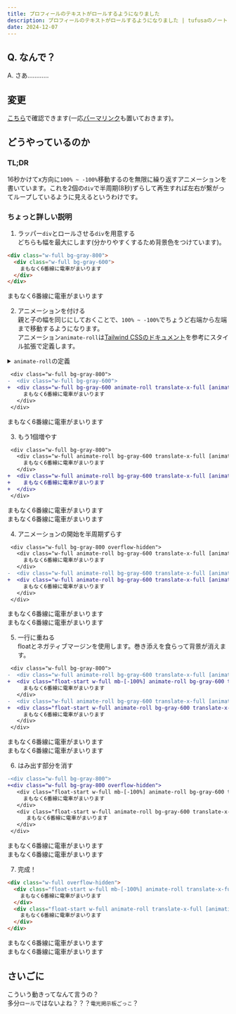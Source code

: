 ```yaml
---
title: プロフィールのテキストがロールするようになりました
description: プロフィールのテキストがロールするようになりました | tufusaのノート
date: 2024-12-07
---
```


## Q. なんで？

A. さあ…………

## 変更

[こちら](/profile#Like)で確認できます(一応[パーマリンク](https://feat-profile-roll-text.tufusa-net.pages.dev/profile#Like)も置いておきます)。

## どうやっているのか

### TL;DR

16秒かけてx方向に`100% ~ -100%`移動するのを無限に繰り返すアニメーションを書いています。これを2個の`div`で半周期(8秒)ずらして再生すれば左右が繋がってループしているように見えるというわけです。

### ちょっと詳しい説明

1. ラッパー`div`とロールさせる`div`を用意する  
どちらも幅を最大にします(分かりやすくするため背景色をつけています)。

```html
<div class="w-full bg-gray-800">
  <div class="w-full bg-gray-600">
    まもなく6番線に電車がまいります
  </div>
</div>
```

<div class="w-full bg-gray-800">
  <div class="w-full bg-gray-600">
    まもなく6番線に電車がまいります
  </div>
</div>

2. アニメーションを付ける  
親と子の幅を同じにしておくことで、`100% ~ -100%`でちょうど右端から左端まで移動するようになります。  
アニメーション`animate-roll`は[Tailwind CSSのドキュメント](https://tailwindcss.com/docs/animation#customizing-your-theme)を参考にスタイル拡張で定義します。

<details class="[&>:not(summary)]:ml-4">
<summary><code>animate-roll</code>の定義</summary>

**(2025/02/09追記)** Tailwind v4で`translate-*`系の実装が`transform`から`translate`に変わったので、アニメーションもそれに合わせて`transform: 'translateX(100%)'`から`translate: '100%'`に修正しました。これをしないと、別プロパティなので置換ではなく合算されてしまい開始位置が`200%`になってしまうためです。

```ts
theme: {
  extend: {
    animation: {
      roll: 'roll linear infinite',
    },
    keyframes: {
      roll: {
        '0%': { translate: '100%' },
        '100%': { translate: '-100%' },
      },
    },
  }
}
```

</details>

```diff
 <div class="w-full bg-gray-800">
-  <div class="w-full bg-gray-600">
+  <div class="w-full bg-gray-600 animate-roll translate-x-full [animation-duration:16s]">
     まもなく6番線に電車がまいります
   </div>
 </div>
```

<div class="w-full bg-gray-800">
  <div class="w-full bg-gray-600 animate-roll translate-x-full [animation-duration:16s]">
    まもなく6番線に電車がまいります
  </div>
</div>

3. もう1個増やす

```diff
 <div class="w-full bg-gray-800">
   <div class="w-full animate-roll bg-gray-600 translate-x-full [animation-duration:16s]">
     まもなく6番線に電車がまいります
   </div>
+  <div class="w-full animate-roll bg-gray-600 translate-x-full [animation-duration:16s]">
+    まもなく6番線に電車がまいります
+  </div>
 </div>
```

<div class="w-full bg-gray-800">
  <div class="w-full animate-roll bg-gray-600 translate-x-full [animation-duration:16s]">
    まもなく6番線に電車がまいります
  </div>
  <div class="w-full animate-roll bg-gray-600 translate-x-full [animation-duration:16s]">
    まもなく6番線に電車がまいります
  </div>
</div>

4. アニメーションの開始を半周期ずらす

```diff
 <div class="w-full bg-gray-800 overflow-hidden">
   <div class="w-full animate-roll bg-gray-600 translate-x-full [animation-duration:16s]">
     まもなく6番線に電車がまいります
   </div>
-  <div class="w-full animate-roll bg-gray-600 translate-x-full [animation-duration:16s]">
+  <div class="w-full animate-roll bg-gray-600 translate-x-full [animation-duration:16s] [animation-delay:8s]">
     まもなく6番線に電車がまいります
   </div>
 </div>
```

<div class="w-full bg-gray-800">
  <div class="w-full animate-roll bg-gray-600 translate-x-full [animation-duration:16s]">
    まもなく6番線に電車がまいります
  </div>
  <div class="w-full animate-roll bg-gray-600 translate-x-full [animation-duration:16s] [animation-delay:8s]">
    まもなく6番線に電車がまいります
  </div>
</div>

5. 一行に重ねる  
floatとネガティブマージンを使用します。巻き添えを食らって背景が消えます。

```diff
 <div class="w-full bg-gray-800">
-  <div class="w-full animate-roll bg-gray-600 translate-x-full [animation-duration:16s]">
+  <div class="float-start w-full mb-[-100%] animate-roll bg-gray-600 translate-x-full [animation-duration:16s]">
     まもなく6番線に電車がまいります
   </div>
-  <div class="w-full animate-roll bg-gray-600 translate-x-full [animation-duration:16s] [animation-delay:8s]">
+  <div class="float-start w-full animate-roll bg-gray-600 translate-x-full [animation-duration:16s] [animation-delay:8s]">
     まもなく6番線に電車がまいります
   </div>
 </div>
```

<div class="w-full bg-gray-800">
  <div class="float-start w-full mb-[-100%] animate-roll bg-gray-600 translate-x-full [animation-duration:16s]">
    まもなく6番線に電車がまいります
  </div>
  <div class="float-start w-full animate-roll bg-gray-600 translate-x-full [animation-duration:16s] [animation-delay:8s]">
    まもなく6番線に電車がまいります
  </div>
</div>

6. はみ出す部分を消す

```diff
-<div class="w-full bg-gray-800">
+<div class="w-full bg-gray-800 overflow-hidden">
   <div class="float-start w-full mb-[-100%] animate-roll bg-gray-600 translate-x-full [animation-duration:16s]">
     まもなく6番線に電車がまいります
   </div>
   <div class="float-start w-full animate-roll bg-gray-600 translate-x-full [animation-duration:16s] [animation-delay:8s]">
      まもなく6番線に電車がまいります
   </div>
 </div>
```

<div class="w-full bg-gray-800 overflow-hidden">
  <div class="float-start w-full mb-[-100%] animate-roll bg-gray-600 translate-x-full [animation-duration:16s]">
    まもなく6番線に電車がまいります
  </div>
  <div class="float-start w-full animate-roll bg-gray-600 translate-x-full [animation-duration:16s] [animation-delay:8s]">
    まもなく6番線に電車がまいります
  </div>
</div>

7. 完成！

```html
<div class="w-full overflow-hidden">
  <div class="float-start w-full mb-[-100%] animate-roll translate-x-full [animation-duration:16s]">
    まもなく6番線に電車がまいります
  </div>
  <div class="float-start w-full animate-roll translate-x-full [animation-duration:16s] [animation-delay:8s]">
    まもなく6番線に電車がまいります
  </div>
</div>
```

<div class="w-full overflow-hidden">
  <div class="float-start w-full mb-[-100%] animate-roll translate-x-full [animation-duration:16s]">
    まもなく6番線に電車がまいります
  </div>
  <div class="float-start w-full animate-roll translate-x-full [animation-duration:16s] [animation-delay:8s]">
    まもなく6番線に電車がまいります
  </div>
</div>

## さいごに

こういう動きってなんて言うの？  
多分`ロール`ではないよね？？？`電光掲示板ごっこ`？